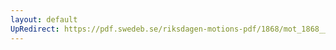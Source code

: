 ```yaml
---
layout: default
UpRedirect: https://pdf.swedeb.se/riksdagen-motions-pdf/1868/mot_1868__ak__00300.pdf
---
```

